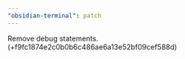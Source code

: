 ```yaml
---
"obsidian-terminal": patch
---
```


Remove debug statements. (+f9fc1874e2c0b0b6c486ae6a13e52bf09cef588d)
